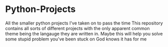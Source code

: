 # Python-Projects
All the smaller python projects I've taken on to pass the time
This repository contains all sorts of different projects with the only apparent common theme being the langauge they are written in.
Maybe this will help you solve some stupid problem you've been stuck on
God knows it has for me
